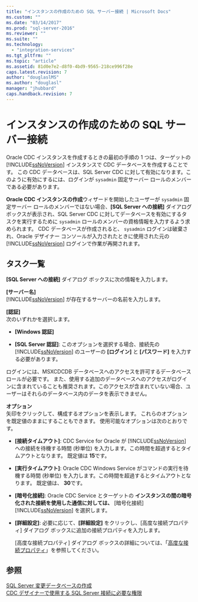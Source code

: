 ```yaml
---
title: "インスタンスの作成のための SQL サーバー接続 | Microsoft Docs"
ms.custom: ""
ms.date: "03/14/2017"
ms.prod: "sql-server-2016"
ms.reviewer: ""
ms.suite: ""
ms.technology: 
  - "integration-services"
ms.tgt_pltfrm: ""
ms.topic: "article"
ms.assetid: 81d0e7e2-d8f0-4bd9-9565-218ce996f28e
caps.latest.revision: 7
author: "douglaslMS"
ms.author: "douglasl"
manager: "jhubbard"
caps.handback.revision: 7
---
```

# インスタンスの作成のための SQL サーバー接続
  Oracle CDC インスタンスを作成するときの最初の手順の 1 つは、ターゲットの [!INCLUDE[ssNoVersion](../../includes/ssnoversion-md.md)] インスタンスで CDC データベースを作成することです。 この CDC データベースは、SQL Server CDC に対して有効になります。このように有効にするには、ログインが `sysadmin` 固定サーバー ロールのメンバーである必要があります。  
  
 **Oracle CDC インスタンスの作成**ウィザードを開始したユーザーが `sysadmin` 固定サーバー ロールのメンバーではない場合、**[SQL Server への接続]** ダイアログ ボックスが表示され、SQL Server CDC に対してデータベースを有効にするタスクを実行するために `sysadmin` ロールのメンバーの資格情報を入力するよう求められます。 CDC データベースが作成されると、 `sysadmin` ログインは破棄され、Oracle デザイナー コンソールが入力されたときに使用された元の [!INCLUDE[ssNoVersion](../../includes/ssnoversion-md.md)] ログインで作業が再開されます。  
  
## タスク一覧  
 **[SQL Server への接続]** ダイアログ ボックスに次の情報を入力します。  
  
 **[サーバー名]**  
 [!INCLUDE[ssNoVersion](../../includes/ssnoversion-md.md)] が存在するサーバーの名前を入力します。  
  
 **[認証]**  
 次のいずれかを選択します。  
  
-   **[Windows 認証]**  
  
-   **[SQL Server 認証]**: このオプションを選択する場合、接続先の [!INCLUDE[ssNoVersion](../../includes/ssnoversion-md.md)] のユーザーの **[ログイン]** と **[パスワード]** を入力する必要があります。  
  
 ログインには、MSXCDCDB データベースへのアクセスを許可するデータベース ロールが必要です。 また、使用する追加のデータベースへのアクセスがログインに含まれていることも推奨されます。このアクセスが含まれていない場合、ユーザーはそれらのデータベース内のデータを表示できません。  
  
 **オプション**  
 矢印をクリックして、構成するオプションを表示します。 これらのオプションを既定値のままにすることもできます。 使用可能なオプションは次のとおりです。  
  
-   **[接続タイムアウト]**: CDC Service for Oracle が [!INCLUDE[ssNoVersion](../../includes/ssnoversion-md.md)] への接続を待機する時間 (秒単位) を入力します。この時間を超過するとタイムアウトとなります。 既定値は **15**です。  
  
-   **[実行タイムアウト]**: Oracle CDC Windows Service がコマンドの実行を待機する時間 (秒単位) を入力します。この時間を超過するとタイムアウトとなります。 既定値は、 **30**です。  
  
-   **[暗号化接続]**: Oracle CDC Service とターゲットの **インスタンスの間の暗号化された接続を使用した通信に対しては、** [暗号化接続] [!INCLUDE[ssNoVersion](../../includes/ssnoversion-md.md)] を選択します。  
  
-   **[詳細設定]**: 必要に応じて、**[詳細設定]** をクリックし、[高度な接続プロパティ] ダイアログ ボックスに追加の接続プロパティを入力します。  
  
     [高度な接続プロパティ] ダイアログ ボックスの詳細については、「[高度な接続プロパティ](../../integration-services/change-data-capture/advanced-connection-properties.md)」を参照してください。  
  
## 参照  
 [SQL Server 変更データベースの作成](../../integration-services/change-data-capture/create-the-sql-server-change-database.md)   
 [CDC デザイナーで使用する SQL Server 接続に必要な権限](../../integration-services/change-data-capture/sql-server-connection-required-permissions-for-the-cdc-designer.md)  
  
  